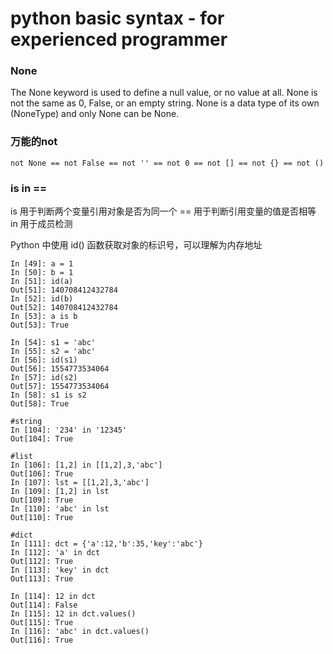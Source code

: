 # python basic syntax - for experienced programmer

### None
The None keyword is used to define a null value, or no value at all.
None is not the same as 0, False, or an empty string. None is a data type of its own (NoneType) and only None can be None.

### 万能的not
```
not None == not False == not '' == not 0 == not [] == not {} == not ()
```

### is in ==
is 用于判断两个变量引用对象是否为同一个
== 用于判断引用变量的值是否相等
in 用于成员检测

Python 中使用 id() 函数获取对象的标识号，可以理解为内存地址
```
In [49]: a = 1
In [50]: b = 1
In [51]: id(a)
Out[51]: 140708412432784
In [52]: id(b)
Out[52]: 140708412432784
In [53]: a is b
Out[53]: True

In [54]: s1 = 'abc'
In [55]: s2 = 'abc'
In [56]: id(s1)
Out[56]: 1554773534064
In [57]: id(s2)
Out[57]: 1554773534064
In [58]: s1 is s2
Out[58]: True
```
```
#string
In [104]: '234' in '12345'
Out[104]: True

#list
In [106]: [1,2] in [[1,2],3,'abc']
Out[106]: True
In [107]: lst = [[1,2],3,'abc']
In [109]: [1,2] in lst
Out[109]: True
In [110]: 'abc' in lst
Out[110]: True

#dict
In [111]: dct = {'a':12,'b':35,'key':'abc'}
In [112]: 'a' in dct
Out[112]: True
In [113]: 'key' in dct
Out[113]: True

In [114]: 12 in dct
Out[114]: False
In [115]: 12 in dct.values()
Out[115]: True
In [116]: 'abc' in dct.values()
Out[116]: True
```


